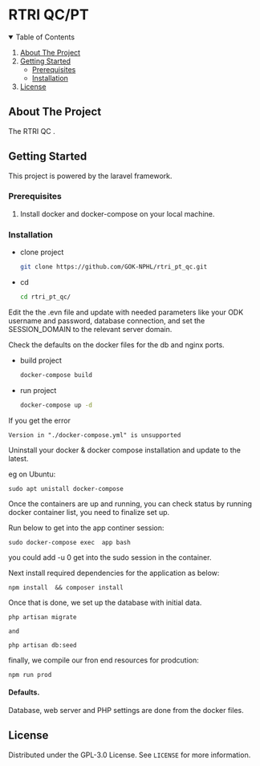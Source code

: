 # RTRI QC/PT

<!-- TABLE OF CONTENTS -->
<details open="open">
  <summary>Table of Contents</summary>
  <ol>
    <li>
      <a href="#about-the-project">About The Project</a>
    </li>
    <li>
      <a href="#getting-started">Getting Started</a>
      <ul>
        <li><a href="#prerequisites">Prerequisites</a></li>
        <li><a href="#Installation">Installation</a></li>
      </ul>
    </li>
    <li><a href="#license">License</a></li>
  </ol>
</details>


<!-- ABOUT THE PROJECT -->
## About The Project
The RTRI QC
.

<!-- GETTING STARTED -->
## Getting Started

This project is powered by the laravel framework.


### Prerequisites

1. Install docker and docker-compose on your local machine.

### Installation

* clone project
  ```sh
  git clone https://github.com/GOK-NPHL/rtri_pt_qc.git
  ```

* cd
  ```sh
  cd rtri_pt_qc/
  ```

Edit the the .evn file and update with needed parameters like your ODK username and password, database connection, and set the SESSION_DOMAIN to the relevant server domain.

Check the defaults on the docker files for the db and nginx ports.

* build project
  ```sh
  docker-compose build
  ```

* run project
  ```sh
  docker-compose up -d
  ```

If you get the error

``` 
Version in "./docker-compose.yml" is unsupported
```

Uninstall your docker & docker compose installation and update to the latest.

eg on Ubuntu:

```
sudo apt unistall docker-compose
```

Once the containers are up and running, you can check status by running docker container list, you need to finalize set up.

Run below to get into the app continer session:

```
sudo docker-compose exec  app bash
```

you could add -u 0 get into the sudo session in the container.

Next install required dependencies for the application as below:

```
npm install  && composer install
```

Once that is done, we set up the database with initial data.

```
php artisan migrate

and

php artisan db:seed
```

finally, we compile our fron end resources for prodcution:

```
npm run prod
```

#### Defaults.

Database, web server and PHP settings are done from the docker files.


<!-- LICENSE -->
## License

Distributed under the GPL-3.0 License. See `LICENSE` for more information.

